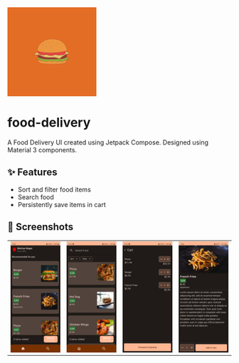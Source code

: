 <img src="./img/icon/food-delivery.png" width="200" />

# food-delivery
A Food Delivery UI created using Jetpack Compose. Designed using Material 3 components.

## ✨ Features
- Sort and filter food items
- Search food
- Persistently save items in cart

## 📸 Screenshots
|||||
|---|---|---|---|
| ![feed](img/screenshots/feed.jpg) | ![search](img/screenshots/search.jpg) | ![cart](img/screenshots/cart.jpg) | ![food-detail](img/screenshots/food-detail.jpg) |

